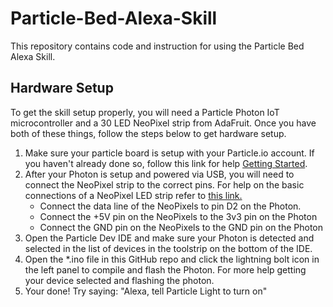 # Particle-Bed-Alexa-Skill
This repository contains code and instruction for using the Particle Bed Alexa Skill.

## Hardware Setup

To get the skill setup properly, you will need a Particle Photon IoT microcontroller and a 30 LED NeoPixel strip from AdaFruit. Once you have both of these things, follow the steps below to get hardware setup.
1. Make sure your particle board is setup with your Particle.io account. If you haven't already done so, follow this link for help [Getting Started](https://docs.particle.io/guide/getting-started/start/photon/).
2. After your Photon is setup and powered via USB, you will need to connect the NeoPixel strip to the correct pins. For help on the basic connections of a NeoPixel LED strip refer to [this link.](https://learn.adafruit.com/adafruit-neopixel-uberguide/basic-connections)
	* Connect the data line of the NeoPixels to pin D2 on the Photon.
	* Connect the +5V pin on the NeoPixels to the 3v3 pin on the Photon
	* Connect the GND pin on the NeoPixels to the GND pin on the Photon
3. Open the Particle Dev IDE and make sure your Photon is detected and selected in the list of devices in the toolstrip on the bottom of the IDE.
4. Open the *.ino file in this GitHub repo and click the lightning bolt icon in the left panel to compile and flash the Photon. For more help getting your device selected and flashing the photon.
5. Your done! Try saying: "Alexa, tell Particle Light to turn on" 

